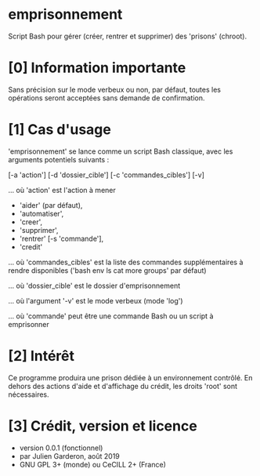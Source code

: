 # emprisonnement
Script Bash pour gérer (créer, rentrer et supprimer) des 'prisons' (chroot). 

# [0] Information importante 

Sans précision sur le mode verbeux ou non, par défaut, toutes les opérations seront acceptées sans demande de confirmation. 

# [1] Cas d'usage 

'emprisonnement' se lance comme un script Bash classique, avec les arguments potentiels suivants : 

[-a 'action'] [-d 'dossier_cible'] [-c 'commandes_cibles'] [-v]

... où 'action' est l'action à mener 
- 'aider' (par défaut), 
- 'automatiser', 
- 'creer', 
- 'supprimer', 
- 'rentrer' [-s 'commande'], 
- 'credit' 

... où 'commandes_cibles' est la liste des commandes supplémentaires à rendre disponibles ('bash env ls cat more groups' par défaut) 

... où 'dossier_cible' est le dossier d'emprisonnement 

... où l'argument '-v' est le mode verbeux (mode 'log') 

... où 'commande' peut être une commande Bash ou un script à emprisonner 

# [2] Intérêt 

Ce programme produira une prison dédiée à un environnement contrôlé. En dehors des actions d'aide et d'affichage du crédit, les droits 'root' sont nécessaires. 

# [3] Crédit, version et licence 

- version 0.0.1 (fonctionnel) 
- par Julien Garderon, août 2019 
- GNU GPL 3+ (monde) ou CeCILL 2+ (France) 

